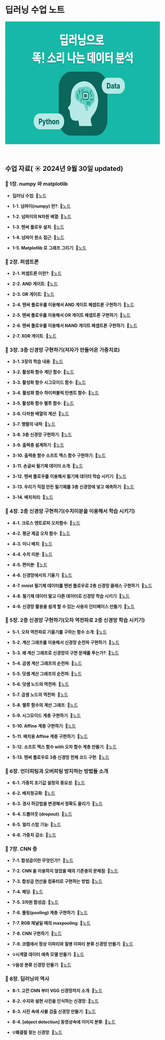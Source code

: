 # 딥러닝 수업 노트

<img src="딥러닝.png" width="600" height="400">

&nbsp;

## 수업 자료( ☀️ 2024년 9월 30일 updated)



### 📒 1장. numpy 와 matplotlib
- **딥러닝 수업**:  📄[노트](https://www.notion.so/111df982be6580ac9387c8afa4302858)
  &nbsp;

- **1-1. 넘파이(numpy) 란?**:  📄[노트](https://www.notion.so/1-numpy-111df982be65803a8fcafc6c1cfae343?pvs=21)

- **1-2. 넘파이의 N차원 배열**:  📄[노트](https://www.notion.so/2-N-111df982be6580d28e22d1f16c91476f?pvs=21)

- **1-3. 텐써 플로우 설치**:  📄[노트](https://www.notion.so/3-111df982be65803dbd11c806162bb5cf?pvs=21)

- **1-4. 넘파이 원소 접근**:  📄[노트](https://www.notion.so/4-111df982be65807ab698c36ff228c519?pvs=21)

- **1-5. Matplotlib 로 그래프 그리기**:  📄[노트](https://www.notion.so/1-5-Matplotlib-113df982be65805db730c6720d3d1353?pvs=21)





### 📒 2장. 퍼셉트론
- **2-1. 퍼셉트론 이란?**:  📄[노트](https://www.notion.so/2-1-113df982be658046849dca331aa08844?pvs=21)
  &nbsp;

- **2-2. AND 게이트**:  📄[노트](https://www.notion.so/2-2-AND-113df982be6580eda60ef0d270366d36?pvs=21)

- **2-3. OR 게이트**:  📄[노트](https://www.notion.so/2-3-OR-113df982be6580b89f24eae2e8c8c96d?pvs=21)

- **2-4. 텐써 플로우를 이용해서 AND 게이트 페셉트론 구현하기**:  📄[노트](https://www.notion.so/2-4-AND-113df982be65805399c5d82a066c2ce3?pvs=21)

- **2-5. 텐써 플로우를 이용해서 OR 게이트 페셉트론 구현하기**:  📄[노트](https://www.notion.so/2-5-OR-113df982be6580458246ff246b54c106?pvs=21)

- **2-6. 텐써 플로우를 이용해서 NAND 게이트 페셉트론 구현하기**:  📄[노트](https://www.notion.so/2-6-NAND-113df982be6580039fddd871ec4e1811?pvs=21)

- **2-7. XOR 게이트**:  📄[노트](https://www.notion.so/2-7-XOR-113df982be65809dbeb5e7ad3d0b872a?pvs=21)





### 📒 3장. 3층 신경망 구현하기(저자가 만들어온 가중치로)
- **3-1. 3장의 학습 내용**:  📄[노트](https://www.notion.so/3-1-3-113df982be6580d2903de3b0d2ebbedb?pvs=21)
  &nbsp;
  
- **3-2. 활성화 함수 계단 함수**:  📄[노트](https://www.notion.so/3-2-113df982be6580c9b78bf8a6ce09e9e8?pvs=21)

- **3-3. 활성화 함수 시그모이드 함수**:  📄[노트](https://www.notion.so/3-3-113df982be6580309713f0a604efe98c?pvs=21)

- **3-4. 활성화 함수 하이퍼블릭 탄젠트 함수**:  📄[노트](https://www.notion.so/3-4-116df982be6580bb846cf8db3474066c?pvs=21)

- **3-5. 활성화 함수 렐루 함수**:  📄[노트](https://www.notion.so/3-5-116df982be6580f3b135c4a5fe941b47?pvs=21)

- **3-6. 다차원 배열의 계산**:  📄[노트](https://www.notion.so/3-6-116df982be6580f4af6df2f09318504e?pvs=21)

- **3-7. 행렬의 내적**:  📄[노트](https://www.notion.so/3-7-116df982be6580908f4af08a2d5b3331?pvs=21)

- **3-8. 3층 신경망 구현하기**:  📄[노트](https://www.notion.so/3-8-3-116df982be6580e1b683d651def7de62?pvs=21)

- **3-9. 출력층 설계하기**:  📄[노트](https://www.notion.so/3-9-116df982be658083a8b9dd57da207075?pvs=21)

- **3-10. 출력층 함수 소프트 맥스 함수 구현하기**:  📄[노트](https://www.notion.so/3-10-118df982be65802ebdc1daec57eaf82a?pvs=21)

- **3-11. 손글씨 필기체 데이터 소개**:  📄[노트](https://www.notion.so/3-11-118df982be65804fae4fedd452b04489?pvs=21)

- **3-12. 텐써 플로우를 이용해서 필기체 데이터 학습 시키기**:  📄[노트](https://www.notion.so/3-12-118df982be6580f4881ee469de64b741?pvs=21)

- **3-13. 우리가 직접 만든 필기체를 3층 신경망에 넣고 예측하기**:  📄[노트](https://www.notion.so/3-13-3-118df982be658016bbd3ea5a769747a3?pvs=21)

- **3-14. 배치처리**:  📄[노트](https://www.notion.so/3-14-118df982be658010809bd2471f9886e4?pvs=21)





### 📒 4장. 2층 신경망 구현하기(수치미분을 이용해서 학습 시키기)
- **4-1. 크로스 엔트로피 오차함수**:  📄[노트](https://www.notion.so/4-1-118df982be65803eb593d8553b7de1e3?pvs=21)
  &nbsp;

- **4-2. 평균 제곱 오차 함수**:  📄[노트](https://www.notion.so/4-2-118df982be658038b956d3b07eee3de4?pvs=21)

- **4-3. 미니 배치**:  📄[노트](https://www.notion.so/4-3-119df982be6580d284acf276d83ff6c6?pvs=21)

- **4-4. 수치 미분**:  📄[노트](https://www.notion.so/4-4-119df982be658023b53ec7f205e9dcbf?pvs=21)

- **4-5. 편미분**:  📄[노트](https://www.notion.so/4-5-119df982be65807bb1bcd9525162f8f9?pvs=21)

- **4-6. 신경망에서의 기울기**:  📄[노트](https://www.notion.so/4-6-119df982be6580a2975fd1a7ab6c8012?pvs=21)

- **4-7. mnist 필기체 데이터를 텐썬 플로우로 2층 신경망 클래스 구현하기**:  📄[노트](https://www.notion.so/4-7-mnist-2-119df982be6580a7b0ede03b90b1aa3b?pvs=21)

- **4-8. 필기체 데이터 말고 다른 데이터로 신경망 학습 시키기**:  📄[노트](https://www.notion.so/4-8-119df982be6580c59972d1d69525d8d6?pvs=21)

- **4-9. 신경망 활용을 쉽게 할 수 있는 사용자 인터페이스 만들기**:  📄[노트](https://www.notion.so/4-9-11bdf982be6580cab739e3ea2d37ea1a?pvs=21)





### 📒 5장. 2층 신경망 구현하기(오차 역전파로 2층 신경망 학습 시키기)
- **5-1. 오차 역전파로 기울기를 구하는 함수 소개**:  📄[노트](https://www.notion.so/5-1-119df982be65804699fbe0f8032f3454?pvs=21)
  &nbsp;

- **5-2. 계산 그래프를 이용해서 신경망 순전파 구현하기**:  📄[노트](https://www.notion.so/5-2-119df982be6580208217c58c3efa29de?pvs=21)

- **5-3. 왜 계산 그래프로 신경망의 구현 문제를 푸는가?**:  📄[노트](https://www.notion.so/5-3-119df982be6580d1b2a3d78bf3cfd4be?pvs=21)

- **5-4. 곱셈 계산 그래프의 순전파**:  📄[노트](https://www.notion.so/5-4-11bdf982be6580718082f0bd834c8812?pvs=21)

- **5-5. 덧셈 계산 그래프의 순전파**:  📄[노트](https://www.notion.so/5-5-11bdf982be6580d1a282cf3d00672b35?pvs=21)

- **5-6. 덧셈 노드의 역전파**:  📄[노트](https://www.notion.so/5-6-11bdf982be658005bb39dedb6fb12c71?pvs=21)

- **5-7. 곱셈 노드의 역전파**:  📄[노트](https://www.notion.so/5-7-11bdf982be65805998d0c5be8fa186f1?pvs=21)

- **5-8. 렐루 함수의 계산 그래프**:  📄[노트](https://www.notion.so/5-8-11cdf982be65806f9841fc08577b7294?pvs=21)

- **5-9. 시그모이드 계층 구현하기**:  📄[노트](https://www.notion.so/5-9-11cdf982be65805a9a4ee28723ecc7aa?pvs=21)

- **5-10. Affine 계층 구현하기**:  📄[노트](https://www.notion.so/5-10-Affine-11cdf982be6580dfb88fd012f2c6b5b8?pvs=21)

- **5-11. 배치용 Affine 계층 구현하기**:  📄[노트](https://www.notion.so/5-11-Affine-11cdf982be6580a68a34f6c1d8518a46?pvs=21)

- **5-12. 소프트 맥스 함수 with 오차 함수 계층 만들기**:  📄[노트](https://www.notion.so/5-12-with-11cdf982be6580da8060fec70ccb3266?pvs=21)

- **5-13. 텐써 플로우로 3층 신경망 전체 코드 구현**:  📄[노트](https://www.notion.so/5-13-3-11fdf982be6580c09013d0ba4ecc5ef7?pvs=21)





### 📒 6장. 언더피팅과 오버피팅 방지하는 방법들 소개
- **6-1. 가중치 초기값 설정의 중요성**:  📄[노트](https://www.notion.so/6-1-11fdf982be6580c184fad6390bb85f03?pvs=21)
  &nbsp;

- **6-2. 배치정규화**:  📄[노트](https://www.notion.so/6-2-11fdf982be65800da905e6635afee084?pvs=21)

- **6-3. 경사 하강법을 변경해서 정확도 올리기**:  📄[노트](https://www.notion.so/6-3-11fdf982be65801e8be0d43bea088abf?pvs=21)

- **6-4. 드롭아웃 (dropout)**:  📄[노트](https://www.notion.so/6-4-dropout-120df982be6580e4b93cd3f49764f291?pvs=21)

- **6-5. 얼리 스탑 기능**:  📄[노트](https://www.notion.so/6-5-120df982be65809385c4d51f79612e94?pvs=21)

- **6-6. 가중치 감소**:  📄[노트](https://www.notion.so/6-6-120df982be658038adb6d3bf64f7fb98?pvs=21)





### 📒 7장. CNN 층
- **7-1. 합성곱이란 무엇인가?**:  📄[노트](https://www.notion.so/7-1-120df982be658008ab63fec27b246859?pvs=21)
  &nbsp;

- **7-2. CNN 을 이용하지 않았을 때의 기존층의 문제점**:  📄[노트](https://www.notion.so/7-2-CNN-120df982be65804facb4d192d3865479?pvs=21)

- **7-3. 합성곱 연산을 컴퓨터로 구현하는 방법**:  📄[노트](https://www.notion.so/7-3-120df982be6580d4b532eed020d6d374?pvs=21)

- **7-4. 패딩**:  📄[노트](https://www.notion.so/7-4-121df982be658095aef6e1cbf34161c1?pvs=21)

- **7-5. 3차원 합성곱**:  📄[노트](https://www.notion.so/7-5-3-121df982be6580e891fde690a791c2cf?pvs=21)

- **7-6. 풀링(pooling) 계층 구현하기**:  📄[노트](https://www.notion.so/7-6-pooling-121df982be6580438559cf34e189cfb5?pvs=21)

- **7-7. RGB 채널일 때의 maxpooling**:  📄[노트](https://www.notion.so/7-7-RGB-maxpooling-121df982be6580329411e47e26650619?pvs=21)

- **7-8. CNN 구현하기**:  📄[노트](https://www.notion.so/7-8-CNN-121df982be6580928201cc296b2e3109?pvs=21)

- **7-9. 코렙에서 정상 이파리와 질병 이파리 분류 신경망 만들기**:  📄[노트](https://www.notion.so/7-9-122df982be6580998a91dcec43982c9a?pvs=21)
  
- **💡시계열 데이터 예측 모델 만들기**:  📄[노트](https://www.notion.so/11fdf982be6580cc9c77f078c43e8fa6?pvs=21)

- **💡음성 분류 신경망 만들기**:  📄[노트](https://www.notion.so/123df982be6580a0acd1ca18c738be66?pvs=21)





### 📒 8장. 딥러닝의 역사
- **8-1. 고전 CNN 부터 VGG 신경망까지 소개**:  📄[노트](https://www.notion.so/8-1-CNN-VGG-122df982be658010b577e10b6d3111d4?pvs=21)
  &nbsp;
 
- **8-2. 수지와 설현 사진을 인식하는 신경망**:  📄[노트](https://www.notion.so/8-2-127df982be658005879fefc579212008?pvs=21)

- **8-3. 사진 속에 사물 검출 신경망 만들기**:  📄[노트](https://www.notion.so/8-3-129df982be65804b8fa4f7193a0a37d3?pvs=21)

- **8-4. [object detection] 동영상속에 이미지 분류**:  📄[노트](https://www.notion.so/8-4-object-detection-12ddf982be65802988b2e1ed29c50328?pvs=21)

- **💡폐결절 찾는 신경망**:  📄[노트](https://www.notion.so/12adf982be6580e397f3f5df8cad6729?pvs=21)
